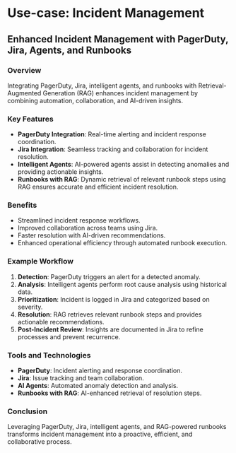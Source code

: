 # Use-case: Incident Management
## Enhanced Incident Management with PagerDuty, Jira, Agents, and Runbooks

### Overview

Integrating PagerDuty, Jira, intelligent agents, and runbooks with Retrieval-Augmented Generation (RAG) enhances incident management by combining automation, collaboration, and AI-driven insights.

### Key Features

- **PagerDuty Integration**: Real-time alerting and incident response coordination.
- **Jira Integration**: Seamless tracking and collaboration for incident resolution.
- **Intelligent Agents**: AI-powered agents assist in detecting anomalies and providing actionable insights.
- **Runbooks with RAG**: Dynamic retrieval of relevant runbook steps using RAG ensures accurate and efficient incident resolution.

### Benefits

- Streamlined incident response workflows.
- Improved collaboration across teams using Jira.
- Faster resolution with AI-driven recommendations.
- Enhanced operational efficiency through automated runbook execution.

### Example Workflow

1. **Detection**: PagerDuty triggers an alert for a detected anomaly.
2. **Analysis**: Intelligent agents perform root cause analysis using historical data.
3. **Prioritization**: Incident is logged in Jira and categorized based on severity.
4. **Resolution**: RAG retrieves relevant runbook steps and provides actionable recommendations.
5. **Post-Incident Review**: Insights are documented in Jira to refine processes and prevent recurrence.

### Tools and Technologies

- **PagerDuty**: Incident alerting and response coordination.
- **Jira**: Issue tracking and team collaboration.
- **AI Agents**: Automated anomaly detection and analysis.
- **Runbooks with RAG**: AI-enhanced retrieval of resolution steps.

### Conclusion

Leveraging PagerDuty, Jira, intelligent agents, and RAG-powered runbooks transforms incident management into a proactive, efficient, and collaborative process.